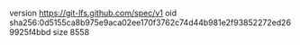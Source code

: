 version https://git-lfs.github.com/spec/v1
oid sha256:0d5155ca8b975e9aca02ee170f3762c74d44b981e2f93852272ed269925f4bbd
size 8558
